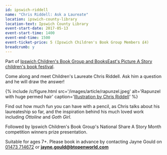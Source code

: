 ```yaml
---
id: ipswich-riddell
name: "Chris Riddell: Ask a Laureate"
location: ipswich-county-library
location-text: Ipswich County Library
event-start-date: 2017-05-13
event-start-time: 1400
event-end-time: 1500
event-ticket-price: 5 (Ipswich Children's Book Group Members £4)
breadcrumb: y
---
```


Part of [Ipswich Children's Book Group and BooksEast's Picture A Story children's book festival](http://www.ipswich-arts.org.uk/events/picture-story-childrens-book-festival-ipswich-childrens-book-group-bookeast/).

Come along and meet Children's Laureate Chris Riddell. Ask him a question and he will draw the answer!

{% include /c/figure.html src='/images/article/rapunzel.jpeg' alt='Rapunzel with huge permed hair' caption='<a href="http://www.s399138847.websitehome.co.uk/wp-new-build/wp-content/uploads/2013/02/sleep-of-reason_011.jpg">Illustration by Chris Riddell</a>' %}

Find out how much fun you can have with a pencil, as Chris talks about his laureateship so far, and the inspiration behind his much loved work including <cite>Ottoline</cite> and <cite>Goth Girl</cite>.

Followed by Ipswich Children's Book Group's National Share A Story Month competition winners prize presentation.

Suitable for ages 7+. Please book in advance by contacting Jayne Gould on [01473 714672](tel:01473714672) or **jayne.gould@btopenworld.com**
